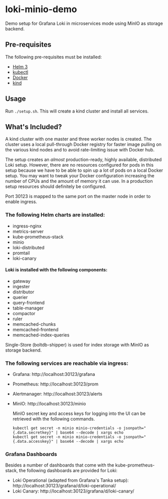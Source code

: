 # loki-minio-demo

Demo setup for Grafana Loki in microservices mode using MinIO as storage backend.

## Pre-requisites

The following pre-requisites must be installed:

* [Helm 3](https://helm.sh/)
* [kubectl](https://kubernetes.io/de/docs/tasks/tools/install-kubectl/)
* [Docker](https://www.docker.com/)
* [kind](https://github.com/kubernetes-sigs/kind/)

## Usage

Run `./setup.sh`.
This will create a kind cluster and install all services.

## What's Included?

A kind cluster with one master and three worker nodes is created.
The cluster uses a local pull-through Docker registry for faster image pulling on the various kind nodes and to avoid rate-limiting issue with Docker hub.

The setup creates an _almost_ production-ready, highly available, distributed Loki setup.
However, there are no resources configured for pods in this setup because we have to be able to spin up a lot of pods on a local Docker setup.
You may want to tweak your Docker configuration increasing the number of CPUs and the amount of memory it can use.
In a production setup resources should definitely be configured.

Port 30123 is mapped to the same port on the master node in order to enable ingress.

### The following Helm charts are installed:

* ingress-nginx
* metrics-server
* kube-prometheus-stack
* minio
* loki-distributed
* promtail
* loki-canary

#### Loki is installed with the following components:

* gateway
* ingester
* distributor
* querier
* query-frontend
* table-manager
* compactor
* ruler
* memcached-chunks
* memcached-frontend
* memcached-index-queries

Single-Store (boltdb-shipper) is used for index storage with MinIO as storage backend.

### The following services are reachable via ingress:

* Grafana: http://localhost:30123/grafana
* Prometheus: http://localhost:30123/prom
* Alertmanager: http://localhost:30123/alerts
* MinIO: http://localhost:30123/minio

  MinIO secret key and access keys for logging into the UI can be retrieved with the following commands.
  ```console
  kubectl get secret -n minio minio-credentials -o jsonpath="{.data.secretkey}" | base64 --decode | xargs echo
  kubectl get secret -n minio minio-credentials -o jsonpath="{.data.accesskey}" | base64 --decode | xargs echo
  ```

### Grafana Dashboards

Besides a number of dashboards that come with the kube-prometheus-stack, the following dashboards are provided for Loki:

* Loki Operational (adapted from Grafana's Tanka setup): http://localhost:30123/grafana/d/loki-operational/
* Loki Canary: http://localhost:30123/grafana/d/loki-canary/
